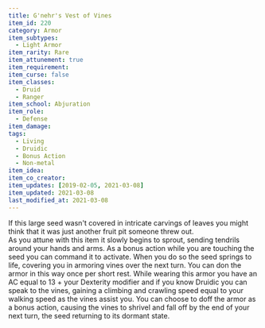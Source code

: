 ```yaml
---
title: G'nehr's Vest of Vines
item_id: 220
category: Armor
item_subtypes: 
  - Light Armor
item_rarity: Rare
item_attunement: true
item_requirement: 
item_curse: false
item_classes: 
  - Druid
  - Ranger
item_school: Abjuration
item_role: 
  - Defense
item_damage: 
tags:
  - Living
  - Druidic
  - Bonus Action
  - Non-metal
item_idea: 
item_co_creator: 
item_updates: [2019-02-05, 2021-03-08]
item_updated: 2021-03-08
last_modified_at: 2021-03-08
---
```


If this large seed wasn't covered in intricate carvings of leaves you might think that it was just another fruit pit someone threw out.  
As you attune with this item it slowly begins to sprout, sending tendrils around your hands and arms.
As a bonus action while you are touching the seed you can command it to activate. When you do so the seed springs to life, covering you in armoring vines over the next turn. You can don the armor in this way once per short rest.
While wearing this armor you have an AC equal to 13 + your Dexterity modifier and if you know Druidic you can speak to the vines, gaining a climbing and crawling speed equal to your walking speed as the vines assist you. You can choose to doff the armor as a bonus action, causing the vines to shrivel and fall off by the end of your next turn, the seed returning to its dormant state.
